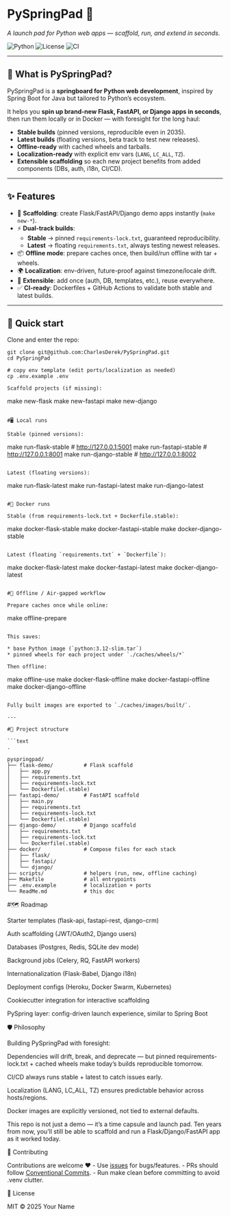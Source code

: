 # PySpringPad 🚀  
*A launch pad for Python web apps — scaffold, run, and extend in seconds.*

![Python](https://img.shields.io/badge/python-3.12+-blue.svg)
![License](https://img.shields.io/badge/license-MIT-green.svg)
![CI](https://github.com/<your-username>/<your-repo>/actions/workflows/ci.yml/badge.svg)

---

## 🌱 What is PySpringPad?

PySpringPad is a **springboard for Python web development**, inspired by Spring Boot for Java but tailored to Python’s ecosystem.  

It helps you **spin up brand-new Flask, FastAPI, or Django apps in seconds**, then run them locally or in Docker — with foresight for the long haul:

- **Stable builds** (pinned versions, reproducible even in 2035).  
- **Latest builds** (floating versions, beta track to test new releases).  
- **Offline-ready** with cached wheels and tarballs.  
- **Localization-ready** with explicit env vars (`LANG`, `LC_ALL`, `TZ`).  
- **Extensible scaffolding** so each new project benefits from added components (DBs, auth, i18n, CI/CD).

---

## ✨ Features

- 🔨 **Scaffolding**: create Flask/FastAPI/Django demo apps instantly (`make new-*`).  
- ⚡ **Dual-track builds**:  
  - **Stable** → pinned `requirements-lock.txt`, guaranteed reproducibility.  
  - **Latest** → floating `requirements.txt`, always testing newest releases.  
- 📦 **Offline mode**: prepare caches once, then build/run offline with tar + wheels.  
- 🌍 **Localization**: env-driven, future-proof against timezone/locale drift.  
- 🧩 **Extensible**: add once (auth, DB, templates, etc.), reuse everywhere.  
- ✅ **CI-ready**: Dockerfiles + GitHub Actions to validate both stable and latest builds.  

---

## 🚀 Quick start

Clone and enter the repo:

```
git clone git@github.com:CharlesDerek/PySpringPad.git
cd PySpringPad

# copy env template (edit ports/localization as needed)
cp .env.example .env

Scaffold projects (if missing):

```
make new-flask
make new-fastapi
make new-django
```

#🖥 Local runs

Stable (pinned versions):

```
make run-flask-stable     # http://127.0.0.1:5001
make run-fastapi-stable   # http://127.0.0.1:8001
make run-django-stable    # http://127.0.0.1:8002
```

Latest (floating versions):

```
make run-flask-latest
make run-fastapi-latest
make run-django-latest
```

#🐳 Docker runs

Stable (from requirements-lock.txt + Dockerfile.stable):

```
make docker-flask-stable
make docker-fastapi-stable
make docker-django-stable
```

Latest (floating `requirements.txt` + `Dockerfile`):

```
make docker-flask-latest
make docker-fastapi-latest
make docker-django-latest
```

#📴 Offline / Air-gapped workflow

Prepare caches once while online:

```
make offline-prepare
```

This saves:

* base Python image (`python:3.12-slim.tar`)
* pinned wheels for each project under `./caches/wheels/*`

Then offline:

```
make offline-use
make docker-flask-offline
make docker-fastapi-offline
make docker-django-offline
```

Fully built images are exported to `./caches/images/built/`.

---

#📂 Project structure

```text
.

pyspringpad/
├── flask-demo/          # Flask scaffold
│   ├── app.py
│   ├── requirements.txt
│   ├── requirements-lock.txt
│   └── Dockerfile(.stable)
├── fastapi-demo/        # FastAPI scaffold
│   ├── main.py
│   ├── requirements.txt
│   ├── requirements-lock.txt
│   └── Dockerfile(.stable)
├── django-demo/         # Django scaffold
│   ├── requirements.txt
│   ├── requirements-lock.txt
│   └── Dockerfile(.stable)
├── docker/              # Compose files for each stack
│   ├── flask/
│   ├── fastapi/
│   └── django/
├── scripts/             # helpers (run, new, offline caching)
├── Makefile             # all entrypoints
├── .env.example         # localization + ports
└── ReadMe.md            # this doc

```

#🗺 Roadmap

 Starter templates (flask-api, fastapi-rest, django-crm)

 Auth scaffolding (JWT/OAuth2, Django users)

 Databases (Postgres, Redis, SQLite dev mode)

 Background jobs (Celery, RQ, FastAPI workers)

 Internationalization (Flask-Babel, Django i18n)

 Deployment configs (Heroku, Docker Swarm, Kubernetes)

 Cookiecutter integration for interactive scaffolding

 PySpring layer: config-driven launch experience, similar to Spring Boot

 🛡 Philosophy

Building PySpringPad with foresight:

Dependencies will drift, break, and deprecate — but pinned requirements-lock.txt + cached wheels make today’s builds reproducible tomorrow.

CI/CD always runs stable + latest to catch issues early.

Localization (LANG, LC_ALL, TZ) ensures predictable behavior across hosts/regions.

Docker images are explicitly versioned, not tied to external defaults.

This repo is not just a demo — it’s a time capsule and launch pad.
Ten years from now, you’ll still be able to scaffold and run a Flask/Django/FastAPI app as it worked today.

🤝 Contributing

Contributions are welcome ❤️
    - Use [issues](https://github.com/CharlesDerek/PySpringPad/issues) for bugs/features.
    - PRs should follow [Conventional Commits](https://www.conventionalcommits.org/).
    - Run make clean before committing to avoid .venv clutter.

📜 License

MIT
 © 2025 Your Name